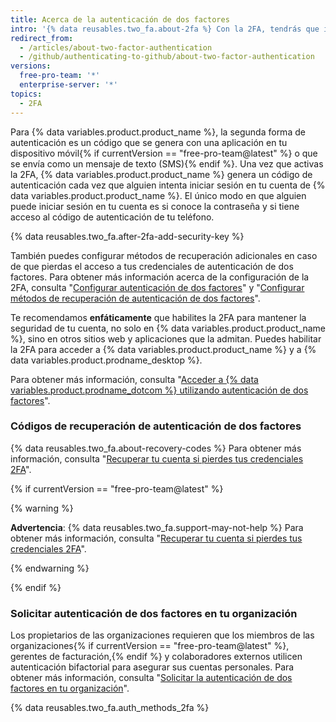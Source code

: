 ```yaml
---
title: Acerca de la autenticación de dos factores
intro: '{% data reusables.two_fa.about-2fa %} Con la 2FA, tendrás que ingresar con tu nombre de usuario y contraseña y proporcionar otra forma de autenticación que solo tú sepas o a la que solo tú tengas acceso.'
redirect_from:
  - /articles/about-two-factor-authentication
  - /github/authenticating-to-github/about-two-factor-authentication
versions:
  free-pro-team: '*'
  enterprise-server: '*'
topics:
  - 2FA
---
```


Para {% data variables.product.product_name %}, la segunda forma de autenticación es un código que se genera con una aplicación en tu dispositivo móvil{% if currentVersion == "free-pro-team@latest" %} o que se envía como un mensaje de texto (SMS){% endif %}. Una vez que activas la 2FA, {% data variables.product.product_name %} genera un código de autenticación cada vez que alguien intenta iniciar sesión en tu cuenta de {% data variables.product.product_name %}. El único modo en que alguien puede iniciar sesión en tu cuenta es si conoce la contraseña y si tiene acceso al código de autenticación de tu teléfono.

{% data reusables.two_fa.after-2fa-add-security-key %}

También puedes configurar métodos de recuperación adicionales en caso de que pierdas el acceso a tus credenciales de autenticación de dos factores. Para obtener más información acerca de la configuración de la 2FA, consulta "[Configurar autenticación de dos factores](/articles/configuring-two-factor-authentication)" y "[Configurar métodos de recuperación de autenticación de dos factores](/articles/configuring-two-factor-authentication-recovery-methods)".

Te recomendamos **enfáticamente** que habilites la 2FA para mantener la seguridad de tu cuenta, no solo en {% data variables.product.product_name %}, sino en otros sitios web y aplicaciones que la admitan. Puedes habilitar la 2FA para acceder a {% data variables.product.product_name %} y a {% data variables.product.prodname_desktop %}.

Para obtener más información, consulta "[Acceder a {% data variables.product.prodname_dotcom %} utilizando autenticación de dos factores](/articles/accessing-github-using-two-factor-authentication)".

### Códigos de recuperación de autenticación de dos factores

{% data reusables.two_fa.about-recovery-codes %} Para obtener más información, consulta "[Recuperar tu cuenta si pierdes tus credenciales 2FA](/articles/recovering-your-account-if-you-lose-your-2fa-credentials)".

{% if currentVersion == "free-pro-team@latest" %}

{% warning %}

**Advertencia**: {% data reusables.two_fa.support-may-not-help %} Para obtener más información, consulta "[Recuperar tu cuenta si pierdes tus credenciales 2FA](/articles/recovering-your-account-if-you-lose-your-2fa-credentials)".

{% endwarning %}

{% endif %}

### Solicitar autenticación de dos factores en tu organización

Los propietarios de las organizaciones requieren que los miembros de las organizaciones{% if currentVersion == "free-pro-team@latest" %}, gerentes de facturación,{% endif %} y colaboradores externos utilicen autenticación bifactorial para asegurar sus cuentas personales. Para obtener más información, consulta "[Solicitar la autenticación de dos factores en tu organización](/articles/requiring-two-factor-authentication-in-your-organization)".

{% data reusables.two_fa.auth_methods_2fa %}
